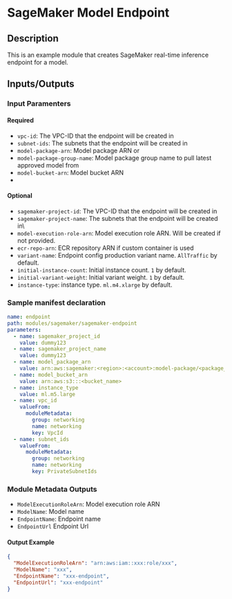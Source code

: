 # SageMaker Model Endpoint

## Description

This is an example module that creates SageMaker real-time inference endpoint for a model.

## Inputs/Outputs

### Input Paramenters

#### Required

- `vpc-id`: The VPC-ID that the endpoint will be created in
- `subnet-ids`: The subnets that the endpoint will be created in
- `model-package-arn`: Model package ARN or
- `model-package-group-name`: Model package group name to pull latest approved model from
- `model-bucket-arn`: Model bucket ARN
- 
#### Optional

- `sagemaker-project-id`: The VPC-ID that the endpoint will be created in
- `sagemaker-project-name`: The subnets that the endpoint will be created in\
- `model-execution-role-arn`: Model execution role ARN. Will be created if not provided.
- `ecr-repo-arn`: ECR repository ARN if custom container is used
- `variant-name`: Endpoint config production variant name. `AllTraffic` by default.
- `initial-instance-count`: Initial instance count. `1` by default.
- `initial-variant-weight`: Initial variant weight. `1` by default.
- `instance-type`: instance type. `ml.m4.xlarge` by default.

### Sample manifest declaration

```yaml
name: endpoint
path: modules/sagemaker/sagemaker-endpoint
parameters:
  - name: sagemaker_project_id
    value: dummy123
  - name: sagemaker_project_name
    value: dummy123
  - name: model_package_arn
    value: arn:aws:sagemaker:<region>:<account>:model-package/<package_name>/1
  - name: model_bucket_arn
    value: arn:aws:s3:::<bucket_name>
  - name: instance_type
    value: ml.m5.large
  - name: vpc_id
    valueFrom:
      moduleMetadata:
        group: networking
        name: networking
        key: VpcId
  - name: subnet_ids
    valueFrom:
      moduleMetadata:
        group: networking
        name: networking
        key: PrivateSubnetIds
```

### Module Metadata Outputs

- `ModelExecutionRoleArn`: Model execution role ARN
- `ModelName`: Model name
- `EndpointName`: Endpoint name
- `EndpointUrl` Endpoint Url

#### Output Example

```json
{
  "ModelExecutionRoleArn": "arn:aws:iam::xxx:role/xxx",
  "ModelName": "xxx",
  "EndpointName": "xxx-endpoint",
  "EndpointUrl": "xxx-endpoint"
}
```
